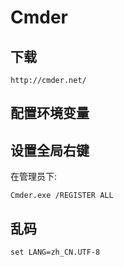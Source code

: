 # Cmder

## 下载

```url
http://cmder.net/
```

## 配置环境变量

## 设置全局右键

在管理员下:

```shell
Cmder.exe /REGISTER ALL
```

## 乱码

```shell
set LANG=zh_CN.UTF-8
```